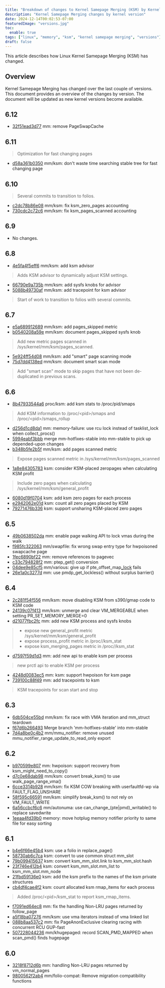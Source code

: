 ```yaml
---
title: "Breakdown of changes to Kernel Samepage Merging (KSM) by Kernel Version"
description: "Kernel Samepage Merging changes by kernel version"
date: 2024-12-14T00:02:53-07:00
featuredImage: "versions.jpg"
toc:
  enable: true
tags: ["linux", "memory", "ksm", "kernel samepage merging", "versions"]
draft: false 
---
```


This article describes how Linux Kernel Samepage Merging (KSM) has changed.
<!--more-->

## Overview
Kernel Samepage Merging has changed over the last couple of versions. This
document provides an overview of the changes by version.
The document will be updated as new kernel versions become available.

## 6.12
- [32f51ead3d77](https://git.kernel.org/torvalds/p/32f51ead3d77) mm: remove PageSwapCache 

## 6.11
> Optimization for fast changing pages
- [d58a361b0350](https://git.kernel.org/torvalds/p/d58a361b0350) mm/ksm: don't waste time searching stable tree for fast changing page

## 6.10
> Several commits to transition to folios.
- [c2dc78b86e08](https://git.kernel.org/torvalds/p/c2dc78b86e08) mm/ksm: fix ksm_zero_pages accounting
- [730cdc2c72c6](https://git.kernel.org/torvalds/p/730cdc2c72c6) mm/ksm: fix ksm_pages_scanned accounting

## 6.9
- No changes.

## 6.8
- [4e5fa4f5eff6](https://git.kernel.org/torvalds/p/4e5fa4f5eff6) mm/ksm: add ksm advisor
> Adds KSM advisor to dynamically adjust KSM settings.
- [66790e9a735b](https://git.kernel.org/torvalds/p/66790e9a735b) mm/ksm: add sysfs knobs for advisor 
- [5088b49730af](https://git.kernel.org/torvalds/p/5088b49730af) mm/ksm: add tracepoint for ksm advisor
> Start of work to transition to folios with several commits.

## 6.7
- [e5a689912689](https://git.kernel.org/torvalds/p/e5a689912689) mm/ksm: add pages_skipped metric
- [b0540208a59e](https://git.kernel.org/torvalds/p/b0540208a59e) mm/ksm: document pages_skipped sysfs knob
> Add new metric pages scanned in /sys/kernel/mm/ksm/pages_scanned.
- [5e924ff54d08](https://git.kernel.org/torvalds/p/5e924ff54d08) mm/ksm: add "smart" page scanning mode
- [75d7dd4138ed](https://git.kernel.org/torvalds/p/75d7dd4138ed) mm/ksm: document smart scan mode
> Add "smart scan" mode to skip pages that have not been de-duplicated in previous scans.

## 6.6
- [8b47933544a6](https://git.kernel.org/torvalds/p/8b47933544a6) proc/ksm: add ksm stats to /proc/pid/smaps
> Add KSM information to /proc/\<pid>/smaps and /proc/\<pid>/smaps_rollup
- [d256d1cd8da1](https://git.kernel.org/torvalds/p/d256d1cd8da1) mm: memory-failure: use rcu lock instead of tasklist_lock when collect_procs()
- [5994eabf3bbb](https://git.kernel.org/torvalds/p/5994eabf3bbb) merge mm-hotfixes-stable into mm-stable to pick up depended-upon changes
- [b348b5fe2b5f](https://git.kernel.org/torvalds/p/b348b5fe2b5f) mm/ksm: add pages scanned metric
> Expose pages scanned metric in /sys/kernel/mm/ksm/pages_scanned
- [1a8e84305783](https://git.kernel.org/torvalds/p/1a8e84305783) ksm: consider KSM-placed zeropages when calculating KSM profit
> Include zero pages when calculating /sys/kernel/mm/ksm/general_profit
- [6080d19f0704](https://git.kernel.org/torvalds/p/6080d19f0704) ksm: add ksm zero pages for each process
- [e2942062e01d](https://git.kernel.org/torvalds/p/e2942062e01d) ksm: count all zero pages placed by KSM
- [79271476b336](https://git.kernel.org/torvalds/p/79271476b336) ksm: support unsharing KSM-placed zero pages

## 6.5
- [49b0638502da](https://git.kernel.org/torvalds/p/49b0638502da) mm: enable page walking API to lock vmas during the walk
- [f985fc322063](https://git.kernel.org/torvalds/p/f985fc322063) mm/swapfile: fix wrong swap entry type for hwpoisoned swapcache page
- [1fec6890bf22](https://git.kernel.org/torvalds/p/1fec6890bf22) mm: remove references to pagevec
- [c33c794828f2](https://git.kernel.org/torvalds/p/c33c794828f2) mm: ptep_get() conversion
- [04dee9e85cf5](https://git.kernel.org/torvalds/p/04dee9e85cf5) mm/various: give up if pte_offset_map[_lock]() fails
- [26e1a0c3277d](https://git.kernel.org/torvalds/p/26e1a0c3277d) mm: use pmdp_get_lockless() without surplus barrier()

## 6.4
- [2c281f54f556](https://git.kernel.org/torvalds/p/2c281f54f556) mm/ksm: move disabling KSM from s390/gmap code to KSM code
- [24139c07f413](https://git.kernel.org/torvalds/p/24139c07f413) mm/ksm: unmerge and clear VM_MERGEABLE when setting PR_SET_MEMORY_MERGE=0
- [d21077fbc2fc](https://git.kernel.org/torvalds/p/d21077fbc2fc) mm: add new KSM process and sysfs knobs
> - expose new general_profit metric /sys/kernel/mm/ksm/general_profit
> - expose process_profit metric in /proc/<pid>/ksm_stat
> - expose ksm_merging_pages metric in /proc/<pid>/ksm_stat
- [d7597f59d1d3](https://git.kernel.org/torvalds/p/d7597f59d1d3) mm: add new api to enable ksm per process
> new prctl api to enable KSM per process
- [4248d0083ec5](https://git.kernel.org/torvalds/p/4248d0083ec5) mm: ksm: support hwpoison for ksm page
- [739100c88f49](https://git.kernel.org/torvalds/p/739100c88f49) mm: add tracepoints to ksm
> KSM tracepoints for scan start and stop

## 6.3
- [6db504ce55bd](https://kernel.git.org/torvalds/p/6db504ce55bd) mm/ksm: fix race with VMA iteration and mm_struct teardown
- [f67d6b266493](https://kernel.git.org/torvalds/p/f67d6b266493) Merge branch 'mm-hotfixes-stable' into mm-stable
- [7d4a8be0c4b2](https://kernel.git.org/torvalds/p/7d4a8be0c4b2) mm/mmu_notifier: remove unused mmu_notifier_range_update_to_read_only export

## 6.2
- [b970599e807](https://git.kernel.org/torvalds/p/b970599e807) mm: hwpoison: support recovery from ksm_might_need_to_copy()
- [d7c0e68dab98](https://git.kernel.org/torvalds/p/d7c0e68dab98) mm/ksm: convert break_ksm() to use walk_page_range_vma()
- [6cce3314b928](https://git.kernel.org/torvalds/p/6cce3314b928) mm/ksm: fix KSM COW breaking with userfaultfd-wp via FAULT_FLAG_UNSHARE
- [58f595c66591](https://git.kernel.org/torvalds/p/58f595c66591) mm/ksm: simplify break_ksm() to not rely on VM_FAULT_WRITE
- [6a56ccbcf6c6](https://git.kernel.org/torvalds/p/6a56ccbcf6c6) mm/autonuma: use can_change_(pte|pmd)_writable() to replace savedwrite
- [1eeaa4fd39b0](https://git.kernel.org/torvalds/p/1eeaa4fd39b0) memory: move hotplug memory notifier priority to same file for easy sorting

## 6.1
- [b4e6f66e45b4](https://git.kernel.org/torvalds/p/b4e6f66e45b4) ksm: use a folio in replace_page()
- [58730ab6c7ca](https://git.kernel.org/torvalds/p/58730ab6c7ca) ksm: convert to use common struct mm_slot
- [79b099415637](https://git.kernel.org/torvalds/p/79b099415637) ksm: convert ksm_mm_slot.link to ksm_mm_slot.hash
- [23f746e412b4](https://git.kernel.org/torvalds/p/23f746e412b4) ksm: convert ksm_mm_slot.mm_list to ksm_mm_slot.mm_node
- [21fbd59136e0](https://git.kernel.org/torvalds/p/21fbd59136e0) ksm: add the ksm prefix to the names of the ksm private structures
- [cb4df4cae4f2](https://git.kernel.org/torvalds/p/cb4df4cae4f2) ksm: count allocated ksm rmap_items for each process
>  Added /proc/\<pid>/ksm_stat to report ksm_rmap_items.
- [f7091ed64ec8](https://git.kernel.org/torvalds/p/f7091ed64ec8) mm: fix the handling Non-LRU pages returned by follow_page
- [a5f18ba07276](https://git.kernel.org/torvalds/p/a5f18ba07276) mm/ksm: use vma iterators instead of vma linked list
- [088b8aa537c2](https://git.kernel.org/torvalds/p/088b8aa537c2) mm: fix PageAnonExclusive clearing racing with concurrent RCU GUP-fast
- [507228044236](https://git.kernel.org/torvalds/p/507228044236) mm/khugepaged: record SCAN_PMD_MAPPED when scan_pmd() finds hugepage

## 6.0
- [3218f8712d6b](https://git.kernel.org/torvalds/p/3218f8712d6b) mm: handling Non-LRU pages returned by vm_normal_pages
- [9800562f2ab4](https://git.kernel.org/torvalds/p/9800562f2ab4) mm/folio-compat: Remove migration compatibility functions


